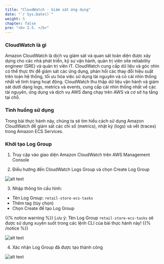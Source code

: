 ```yaml
---
title: "CloudWatch - Giám sát ứng dụng"
date: "`r Sys.Date()`"
weight: 5
chapter: false
pre: "<b> 2.5. </b>"
---
```



### CloudWatch là gì

Amazon CloudWatch là dịch vụ giám sát và quan sát toàn diện được xây dựng cho các nhà phát triển, kỹ sư vận hành, quản trị viên site reliability engineer (SRE) và quản trị viên IT. CloudWatch cung cấp dữ liệu và góc nhìn có thể thực thi để giám sát các ứng dụng, phản hồi các thay đổi hiệu suất trên toàn hệ thống, tối ưu hóa việc sử dụng tài nguyên và có cái nhìn thống nhất về tình trạng hoạt động. CloudWatch thu thập dữ liệu vận hành và giám sát dưới dạng logs, metrics và events, cung cấp cái nhìn thống nhất về các tài nguyên, ứng dụng và dịch vụ AWS đang chạy trên AWS và cơ sở hạ tầng tại chỗ.

### Tình huống sử dụng

Trong bài thực hành này, chúng ta sẽ tìm hiểu cách sử dụng Amazon CloudWatch để giám sát các chỉ số (metrics), nhật ký (logs) và vết (traces) trong Amazon ECS Services.

### Khởi tạo Log Group

1. Truy cập vào giao diện Amazon CloudWatch trên AWS Management Console

2. Điều hướng đến CloudWatch Logs Group và chọn Create Log Group

![alt text](/images/2-prerequisites/5-cloud-watch/image.png)

3. Nhập thông tin cấu hình:
- Tên Log Group: `retail-store-ecs-tasks`  
- Thêm tag (tùy chọn)
- Chọn Create để tạo Log Group

{{% notice warning %}}
Lưu ý: Tên Log Group `retail-store-ecs-tasks` sẽ được sử dụng xuyên suốt trong các lệnh CLI của bài thực hành này!
{{% /notice %}}

![alt text](/images/2-prerequisites/5-cloud-watch/image-1.png)

4. Xác nhận Log Group đã được tạo thành công

![alt text](/images/2-prerequisites/5-cloud-watch/image-2.png)